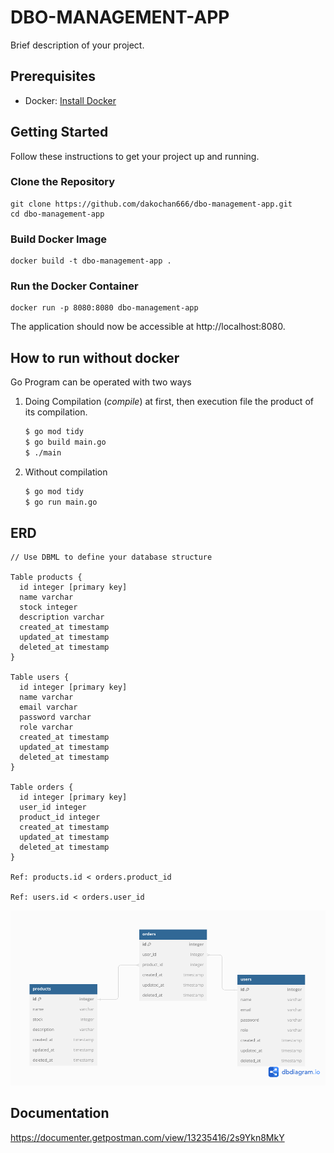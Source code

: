 # DBO-MANAGEMENT-APP

Brief description of your project.

## Prerequisites

- Docker: [Install Docker](https://docs.docker.com/get-docker/)

## Getting Started

Follow these instructions to get your project up and running.

### Clone the Repository

    git clone https://github.com/dakochan666/dbo-management-app.git
    cd dbo-management-app

### Build Docker Image

    docker build -t dbo-management-app .

### Run the Docker Container

    docker run -p 8080:8080 dbo-management-app

The application should now be accessible at http://localhost:8080.

## How to run without docker

Go Program can be operated with two ways

1. Doing Compilation (*compile*) at first, then execution file the product of its compilation.

    ```bash
    $ go mod tidy
    $ go build main.go
    $ ./main
    ```

2. Without compilation

    ```bash
    $ go mod tidy
    $ go run main.go
    ```

## ERD

```dbml
// Use DBML to define your database structure

Table products {
  id integer [primary key]
  name varchar
  stock integer
  description varchar
  created_at timestamp
  updated_at timestamp
  deleted_at timestamp
}

Table users {
  id integer [primary key]
  name varchar
  email varchar
  password varchar
  role varchar
  created_at timestamp
  updated_at timestamp
  deleted_at timestamp
}

Table orders {
  id integer [primary key]
  user_id integer
  product_id integer
  created_at timestamp
  updated_at timestamp
  deleted_at timestamp
}

Ref: products.id < orders.product_id

Ref: users.id < orders.user_id
```

![DB Diagram](/src/erd.png)

## Documentation

https://documenter.getpostman.com/view/13235416/2s9Ykn8MkY